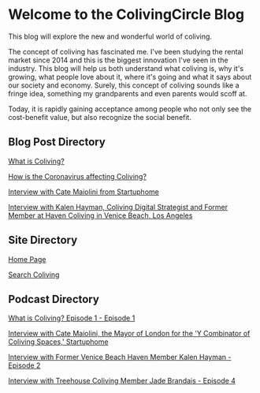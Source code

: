 <h1>Welcome to the ColivingCircle Blog</h1>

This blog will explore the new and wonderful world of coliving. 

The concept of coliving has fascinated me. I've been studying the rental market since 2014 and this is the biggest innovation I've seen in the industry. This blog will help us both understand what coliving is, why it's growing, what people love about it, where it's going and what it says about our society and economy. Surely, this concept of coliving sounds like a fringe idea, something my grandparents and even parents would scoff at. 

Today, it is rapidly gaining acceptance among people who not only see the cost-benefit value, but also recognize the social benefit. 

<h2>Blog Post Directory</h2>

[What is Coliving?](http://blog.colivingcircle.com/2020/03/06/what-is-coliving)

[How is the Coronavirus affecting Coliving?](http://blog.colivingcircle.com/2020/03/15/how-is-coronavirus-affecting-coliving)

[Interview with Cate Maiolini from Startuphome](http://blog.colivingcircle.com/2020/03/25/interview-Cate-Maiolini-startuphome-london)

[Interview with Kalen Hayman, Coliving Digital Strategist and Former Member at Haven Coliving in Venice Beach, Los Angeles](http://blog.colivingcircle.com/2020/04/01/interview-kalen-hayman-haven-coliving)

<h2>Site Directory</h2>

[Home Page](colivingcircle.com)

[Search Coliving](search.colivingcircle.com)

<h2>Podcast Directory</h2>

[What is Coliving? Episode 1 - Episode 1](https://open.spotify.com/episode/7bsj4buFSQ5vsIqHBUEl3h)

[Interview with Cate Maiolini, the Mayor of London for the 'Y Combinator of Coliving Spaces,' Startuphome](https://open.spotify.com/episode/2OswCtg3sU46uZyqxpoFWK)

[Interview with Former Venice Beach Haven Member Kalen Hayman - Episode 2](https://open.spotify.com/episode/2gHY2IjbcMCUi6el9MhLJA)

[Interview with Treehouse Coliving Member Jade Brandais - Episode 4](https://open.spotify.com/episode/2Tyt4QgZehfLuidHtIOfvx)
